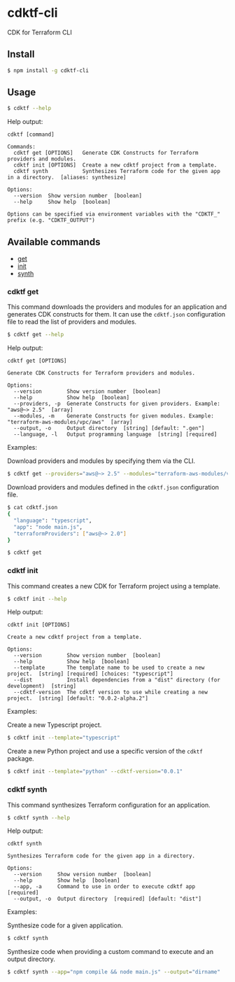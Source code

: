 # cdktf-cli

CDK for Terraform CLI

## Install

```bash
$ npm install -g cdktf-cli
```

## Usage

```bash
$ cdktf --help
```

Help output:

```
cdktf [command]

Commands:
  cdktf get [OPTIONS]   Generate CDK Constructs for Terraform providers and modules.
  cdktf init [OPTIONS]  Create a new cdktf project from a template.
  cdktf synth           Synthesizes Terraform code for the given app in a directory.  [aliases: synthesize]

Options:
  --version  Show version number  [boolean]
  --help     Show help  [boolean]

Options can be specified via environment variables with the "CDKTF_" prefix (e.g. "CDKTF_OUTPUT")
```

## Available commands

* [get](#cdktf-get)
* [init](#cdktf-init)
* [synth](#cdktf-synth)

### cdktf get

This command downloads the providers and modules for an application and 
generates CDK constructs for them. It can use the `cdktf.json` configuration file to read the list of providers
and modules.

```bash
$ cdktf get --help
```

Help output:

```
cdktf get [OPTIONS]

Generate CDK Constructs for Terraform providers and modules.

Options:
  --version        Show version number  [boolean]
  --help           Show help  [boolean]
  --providers, -p  Generate Constructs for given providers. Example: "aws@~> 2.5"  [array]
  --modules, -m    Generate Constructs for given modules. Example: "terraform-aws-modules/vpc/aws"  [array]
  --output, -o     Output directory  [string] [default: ".gen"]
  --language, -l   Output programming language  [string] [required]
```

Examples:

Download providers and modules by specifying them via the CLI.

```bash
$ cdktf get --providers="aws@~> 2.5" --modules="terraform-aws-modules/vpc/aws"
```

Download providers and modules defined in the `cdktf.json` configuration file.

```bash
$ cat cdktf.json
{
  "language": "typescript",
  "app": "node main.js",
  "terraformProviders": ["aws@~> 2.0"]
}
```

```bash
$ cdktf get
```

### cdktf init

This command creates a new CDK for Terraform project using a template.

```sh
$ cdktf init --help
```

Help output:

```
cdktf init [OPTIONS]

Create a new cdktf project from a template.

Options:
  --version        Show version number  [boolean]
  --help           Show help  [boolean]
  --template       The template name to be used to create a new project.  [string] [required] [choices: "typescript"]
  --dist           Install dependencies from a "dist" directory (for development)  [string]
  --cdktf-version  The cdktf version to use while creating a new project.  [string] [default: "0.0.2-alpha.2"]
```

Examples:

Create a new Typescript project.

```bash
$ cdktf init --template="typescript"
```

Create a new Python project and use a specific version of the `cdktf` package.

```bash
$ cdktf init --template="python" --cdktf-version="0.0.1"
```

### cdktf synth

This command synthesizes Terraform configuration for an application.

```sh
$ cdktf synth --help
```

Help output:

```
cdktf synth

Synthesizes Terraform code for the given app in a directory.

Options:
  --version     Show version number  [boolean]
  --help        Show help  [boolean]
  --app, -a     Command to use in order to execute cdktf app  [required]
  --output, -o  Output directory  [required] [default: "dist"]
```

Examples:

Synthesize code for a given application.

```bash
$ cdktf synth
```

Synthesize code when providing a custom command to execute and an output directory.

```bash
$ cdktf synth --app="npm compile && node main.js" --output="dirname"
```
